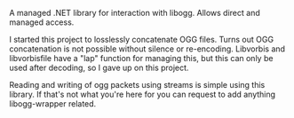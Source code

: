 A managed .NET library for interaction with libogg.
Allows direct and managed access.

I started this project to losslessly concatenate OGG files.
Turns out OGG concatenation is not possible without silence or re-encoding.
Libvorbis and libvorbisfile have a "lap" function for managing this, but this can only be used after decoding, so I gave up on this project.

Reading and writing of ogg packets using streams is simple using this library.
If that's not what you're here for you can request to add anything libogg-wrapper related.
